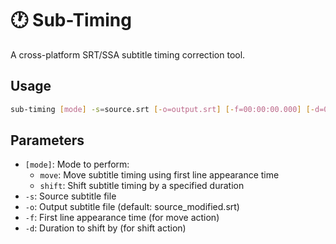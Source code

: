 # 🕐 Sub-Timing
A cross-platform SRT/SSA subtitle timing correction tool.

## Usage

```bash
sub-timing [mode] -s=source.srt [-o=output.srt] [-f=00:00:00.000] [-d=00:00:00.000]
```

## Parameters

- `[mode]`: Mode to perform:
  - `move`: Move subtitle timing using first line appearance time
  - `shift`: Shift subtitle timing by a specified duration
- `-s`: Source subtitle file
- `-o`: Output subtitle file (default: source_modified.srt)
- `-f`: First line appearance time (for move action)
- `-d`: Duration to shift by (for shift action)

